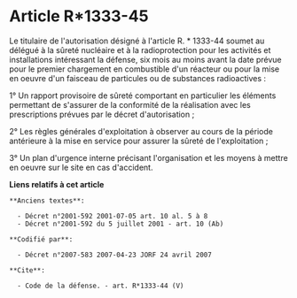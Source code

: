 # Article R*1333-45

Le titulaire de l'autorisation désigné à l'article R. * 1333-44 soumet au délégué à la sûreté nucléaire et à la
radioprotection pour les activités et installations intéressant la défense, six mois au moins avant la date prévue pour le
premier chargement en combustible d'un réacteur ou pour la mise en oeuvre d'un faisceau de particules ou de substances
radioactives : 

1° Un rapport provisoire de sûreté comportant en particulier les éléments permettant de s'assurer de la conformité de la
réalisation avec les prescriptions prévues par le décret d'autorisation ; 

2° Les règles générales d'exploitation à observer au cours de la période antérieure à la mise en service pour assurer la
sûreté de l'exploitation ; 

3° Un plan d'urgence interne précisant l'organisation et les moyens à mettre en oeuvre sur le site en cas d'accident.

**Liens relatifs à cet article**

	**Anciens textes**:

	  - Décret n°2001-592 2001-07-05 art. 10 al. 5 à 8
	  - Décret n°2001-592 du 5 juillet 2001 - art. 10 (Ab)

	**Codifié par**:

	  - Décret n°2007-583 2007-04-23 JORF 24 avril 2007

	**Cite**:

	  - Code de la défense. - art. R*1333-44 (V)
